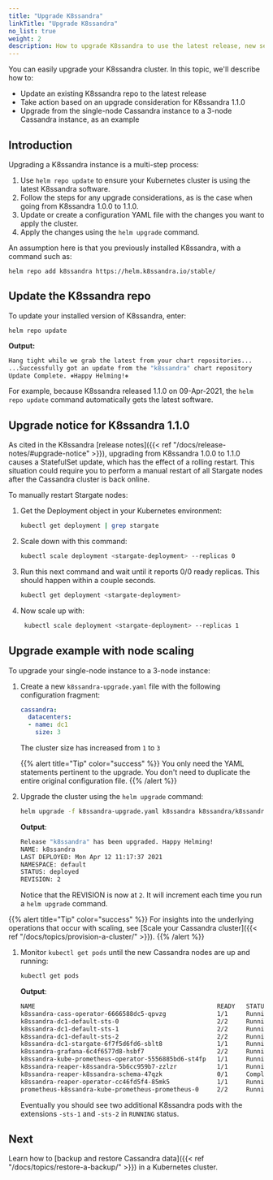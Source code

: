 ```yaml
---
title: "Upgrade K8ssandra"
linkTitle: "Upgrade K8ssandra"
no_list: true
weight: 2
description: How to upgrade K8ssandra to use the latest release, new settings, or both.
---
```


You can easily upgrade your K8ssandra cluster. In this topic, we'll describe how to:

* Update an existing K8ssandra repo to the latest release
* Take action based on an upgrade consideration for K8ssandra 1.1.0
* Upgrade from the single-node Cassandra instance to a 3-node Cassandra instance, as an example

## Introduction

Upgrading a K8ssandra instance is a multi-step process:

1. Use `helm repo update` to ensure your Kubernetes cluster is using the latest K8ssandra software.
1. Follow the steps for any upgrade considerations, as is the case when going from K8ssandra 1.0.0 to 1.1.0. 
1. Update or create a configuration YAML file with the changes you want to apply the cluster.
1. Apply the changes using the `helm upgrade` command.

An assumption here is that you previously installed K8ssandra, with a command such as:

```
helm repo add k8ssandra https://helm.k8ssandra.io/stable/
```

## Update the K8ssandra repo

To update your installed version of K8ssandra, enter:

```
helm repo update
```

**Output:**

```bash
Hang tight while we grab the latest from your chart repositories...
...Successfully got an update from the "k8ssandra" chart repository
Update Complete. ⎈Happy Helming!⎈
```

For example, because K8ssandra released 1.1.0 on 09-Apr-2021, the `helm repo update` command automatically gets the latest software. 

## Upgrade notice for K8ssandra 1.1.0

As cited in the K8ssandra [release notes]({{< ref "/docs/release-notes/#upgrade-notice" >}}), upgrading from K8ssandra 1.0.0 to 1.1.0 causes a StatefulSet update, which has the effect of a rolling restart. This situation could require you to perform a manual restart of all Stargate nodes after the Cassandra cluster is back online. 

To manually restart Stargate nodes:

1. Get the Deployment object in your Kubernetes environment:
   ```bash
   kubectl get deployment | grep stargate
   ```
2. Scale down with this command:
   ```bash
   kubectl scale deployment <stargate-deployment> --replicas 0
   ```
3. Run this next command and wait until it reports 0/0 ready replicas. This should happen within a couple seconds.
   ```bash
   kubectl get deployment <stargate-deployment>
   ```
4. Now scale up with:
   ```bash
    kubectl scale deployment <stargate-deployment> --replicas 1
    ```

## Upgrade example with node scaling

To upgrade your single-node instance to a 3-node instance:

1. Create a new `k8ssandra-upgrade.yaml` file with the following configuration fragment:

    ```yaml
    cassandra:
      datacenters:
      - name: dc1
        size: 3
    ```

    The cluster size has increased from `1` to `3`

    {{% alert title="Tip" color="success" %}}
You only need the YAML statements pertinent to the upgrade. You don't need to duplicate the entire original configuration file.
    {{% /alert %}}

1. Upgrade the cluster using the `helm upgrade` command:

    ```bash
    helm upgrade -f k8ssandra-upgrade.yaml k8ssandra k8ssandra/k8ssandra
    ```

    **Output**:

    ```bash
    Release "k8ssandra" has been upgraded. Happy Helming!
    NAME: k8ssandra
    LAST DEPLOYED: Mon Apr 12 11:17:37 2021
    NAMESPACE: default
    STATUS: deployed
    REVISION: 2
    ```

    Notice that the REVISION is now at `2`. It will increment each time you run a `helm upgrade` command. 

{{% alert title="Tip" color="success" %}}
For insights into the underlying operations that occur with scaling, see [Scale your Cassandra cluster]({{< ref "/docs/topics/provision-a-cluster/" >}}).
{{% /alert %}}


1. Monitor `kubectl get pods` until the new Cassandra nodes are up and running:

    ```bash
    kubectl get pods
    ```

    **Output**:

    ```bash
    NAME                                                  READY   STATUS      RESTARTS   AGE
    k8ssandra-cass-operator-6666588dc5-qpvzg              1/1     Running     4          2d2h
    k8ssandra-dc1-default-sts-0                           2/2     Running     0          76m
    k8ssandra-dc1-default-sts-1                           2/2     Running     0          3m29s
    k8ssandra-dc1-default-sts-2                           2/2     Running     0          3m28s
    k8ssandra-dc1-stargate-6f7f5d6fd6-sblt8               1/1     Running     13         2d2h
    k8ssandra-grafana-6c4f6577d8-hsbf7                    2/2     Running     0          3m32s
    k8ssandra-kube-prometheus-operator-5556885bd6-st4fp   1/1     Running     4          2d2h
    k8ssandra-reaper-k8ssandra-5b6cc959b7-zzlzr           1/1     Running     22         2d2h
    k8ssandra-reaper-k8ssandra-schema-47qzk               0/1     Completed   0          2d2h
    k8ssandra-reaper-operator-cc46fd5f4-85mk5             1/1     Running     5          2d2h
    prometheus-k8ssandra-kube-prometheus-prometheus-0     2/2     Running     9          2d2h
    ```

   Eventually you should see two additional K8ssandra pods with the extensions `-sts-1` and `-sts-2` in `RUNNING` status.

## Next

Learn how to [backup and restore Cassandra data]({{< ref "/docs/topics/restore-a-backup/" >}}) in a Kubernetes cluster.
